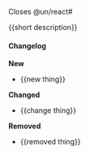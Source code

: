 Closes @un/react#

{{short description}}

#### Changelog

**New**

- {{new thing}}

**Changed**

- {{change thing}}

**Removed**

- {{removed thing}}
